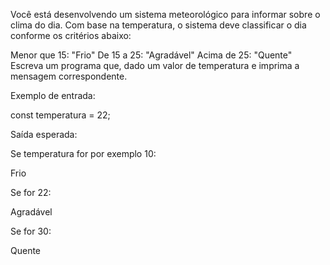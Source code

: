 Você está desenvolvendo um sistema meteorológico para informar sobre o clima do dia. Com base na temperatura, o sistema deve classificar o dia conforme os critérios abaixo:

Menor que 15: "Frio"
De 15 a 25: "Agradável"
Acima de 25: "Quente"
Escreva um programa que, dado um valor de temperatura e imprima a mensagem correspondente.

Exemplo de entrada:


const temperatura = 22;

Saída esperada:

Se temperatura for por exemplo 10:


Frio


Se for 22:


Agradável


Se for 30:

Quente